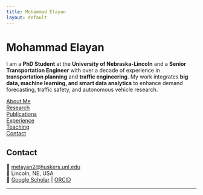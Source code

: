 ```yaml
---
title: Mohammad Elayan
layout: default
---
```


# Mohammad Elayan

I am a **PhD Student** at the **University of Nebraska-Lincoln** and a **Senior Transportation Engineer** with over a decade of experience in **transportation planning** and **traffic engineering**. My work integrates **big data, machine learning, and smart data analytics** to enhance demand forecasting, traffic safety, and autonomous vehicle research.

[About Me](about.md)  
[Research](research.md)  
[Publications](publications.md)  
[Experience](experience.md)  
[Teaching](teaching.md)  
[Contact](#contact)  

## Contact
📧 melayan2@huskers.unl.edu  
📍 Lincoln, NE, USA  
🔗 [Google Scholar](https://scholar.google.com/citations?user=4ypH5kAAAAAJ&hl=en) | [ORCID](https://orcid.org/0009-0001-2562-5694)  

---
